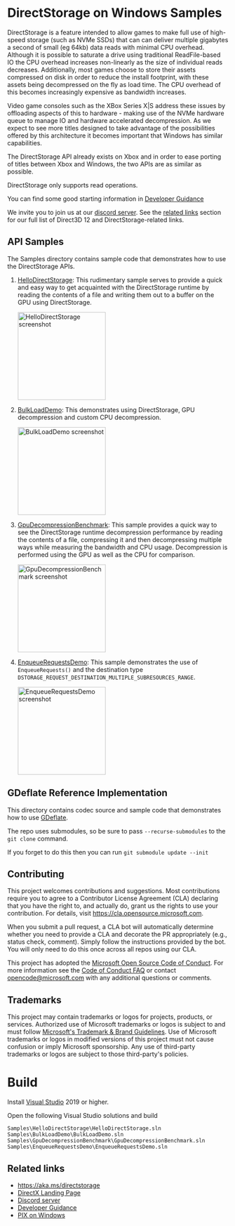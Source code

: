 # DirectStorage on Windows Samples
DirectStorage is a feature intended to allow games to make full use of high-speed storage (such as NVMe SSDs) that can can deliver multiple gigabytes a second of small (eg 64kb) data reads with minimal CPU overhead.  Although it is possible to saturate a drive using traditional ReadFile-based IO the CPU overhead increases non-linearly as the size of individual reads decreases.  Additionally, most games choose to store their assets compressed on disk in order to reduce the install footprint, with these assets being decompressed on the fly as load time.  The CPU overhead of this becomes increasingly expensive as bandwidth increases.

Video game consoles such as the XBox Series X|S address these issues by offloading aspects of this to hardware - making use of the NVMe hardware queue to manage IO and hardware accelerated decompression.  As we expect to see more titles designed to take advantage of the possibilities offered by this architecture it becomes important that Windows has similar capabilities.

The DirectStorage API already exists on Xbox and in order to ease porting of titles between Xbox and Windows, the two APIs are as similar as possible.

DirectStorage only supports read operations.

You can find some good starting information in [Developer Guidance](Docs/DeveloperGuidance.md)

We invite you to join us at our [discord server](http://discord.gg/directx). See the [related links](##-Related-links) section for our full list of Direct3D 12 and DirectStorage-related links.

## API Samples
The Samples directory contains sample code that demonstrates how to use the DirectStorage APIs.

1. [HelloDirectStorage](Samples/HelloDirectStorage/README.md): This rudimentary sample serves to provide a quick and easy way to get acquainted with the DirectStorage runtime by reading the contents of a file and writing them out to a buffer on the GPU using DirectStorage.
    
    <img src="Samples/HelloDirectStorage/HelloDirectStorageRender.png" alt="HelloDirectStorage screenshot" height="200">

2. [BulkLoadDemo](Samples/BulkLoadDemo/README.md): This demonstrates using DirectStorage, GPU decompression and custom CPU decompression.
    
    <img src="Samples/BulkLoadDemo/BulkLoadDemo-screenshot.png" alt="BulkLoadDemo screenshot" height="200">

3. [GpuDecompressionBenchmark](Samples/GpuDecompressionBenchmark/README.md): This sample provides a quick way to see the DirectStorage runtime decompression performance by reading the contents of a file, compressing it and then decompressing multiple ways while measuring the bandwidth and CPU usage.  Decompression is performed using the GPU as well as the CPU for comparison.
    
    <img src="Samples/GpuDecompressionBenchmark/GpuDecompressionBenchmarkRender.png" alt="GpuDecompressionBenchmark screenshot" height="200">

4. [EnqueueRequestsDemo](Samples/EnqueueRequestsDemo/README.md): This sample demonstrates the use of `EnqueueRequests()` and the destination type
`DSTORAGE_REQUEST_DESTINATION_MULTIPLE_SUBRESOURCES_RANGE`.
    
    <img src="Samples/EnqueueRequestsDemo/EnqueueRequestsDemo.png" alt="EnqueueRequestsDemo screenshot" height="200">

## GDeflate Reference Implementation
This directory contains codec source and sample code that demonstrates how to use [GDeflate](GDeflate/README.md).

The repo uses submodules, so be sure to pass `--recurse-submodules` to the `git clone` command.

If you forget to do this then you can run `git submodule update --init`

## Contributing

This project welcomes contributions and suggestions.  Most contributions require you to agree to a Contributor License Agreement (CLA) declaring that you have the right to, and actually do, grant us the rights to use your contribution. For details, visit https://cla.opensource.microsoft.com.

When you submit a pull request, a CLA bot will automatically determine whether you need to provide a CLA and decorate the PR appropriately (e.g., status check, comment). Simply follow the instructions provided by the bot. You will only need to do this once across all repos using our CLA.

This project has adopted the [Microsoft Open Source Code of Conduct](https://opensource.microsoft.com/codeofconduct/). For more information see the [Code of Conduct FAQ](https://opensource.microsoft.com/codeofconduct/faq/) or contact [opencode@microsoft.com](mailto:opencode@microsoft.com) with any additional questions or comments.

## Trademarks

This project may contain trademarks or logos for projects, products, or services. Authorized use of Microsoft trademarks or logos is subject to and must follow 
[Microsoft's Trademark & Brand Guidelines](https://www.microsoft.com/en-us/legal/intellectualproperty/trademarks/usage/general). Use of Microsoft trademarks or logos in modified versions of this project must not cause confusion or imply Microsoft sponsorship. Any use of third-party trademarks or logos are subject to those third-party's policies.

# Build
Install [Visual Studio](http://www.visualstudio.com/downloads) 2019 or higher.

Open the following Visual Studio solutions and build
```
Samples\HelloDirectStorage\HelloDirectStorage.sln
Samples\BulkLoadDemo\BulkLoadDemo.sln
Samples\GpuDecompressionBenchmark\GpuDecompressionBenchmark.sln
Samples\EnqueueRequestsDemo\EnqueueRequestsDemo.sln
```

## Related links
* https://aka.ms/directstorage
* [DirectX Landing Page](https://devblogs.microsoft.com/directx/landing-page/)
* [Discord server](http://discord.gg/directx)
* [Developer Guidance](Docs/DeveloperGuidance.md)
* [PIX on Windows](https://devblogs.microsoft.com/pix/documentation/)

